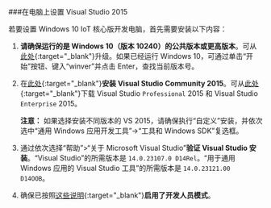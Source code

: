 ###在电脑上设置 Visual Studio 2015

若要设置 Windows 10 IoT 核心版开发电脑，首先需要安装以下内容：

1. **请确保运行的是 Windows 10（版本 10240）的公共版本或更高版本**。可从[此处](http://www.microsoft.com/zh-CN/software-download/windows10){:target="_blank"}升级。如果已经运行 Windows 10，可通过单击“开始”按钮、键入“winver”并点击 Enter，查找当前版本号。

2. 在[此处](http://go.microsoft.com/fwlink/?LinkID=534599){:target="_blank"}**安装 Visual Studio Community 2015**。可从[此处](https://www.visualstudio.com/vs-2015-product-editions){:target="_blank"}下载 Visual Studio `Professional` 2015 和 Visual Studio `Enterprise` 2015。

   **注意：** 如果选择安装不同版本的 VS 2015，请确保执行“自定义”安装，并依次选中“通用 Windows 应用开发工具”-\>“工具和 Windows SDK”复选框。

3. 通过依次选择“帮助”\>“关于 Microsoft Visual Studio”**验证 Visual Studio 安装**。“Visual Studio”的所需版本是 `14.0.23107.0 D14Rel`。“用于通用 Windows 应用的 Visual Studio 工具”的所需版本是 `14.0.23121.00 D14OOB`。

4. 确保已按照[这些说明](https://msdn.microsoft.com/library/windows/apps/xaml/dn706236.aspx){:target="_blank"}**启用了开发人员模式**。



